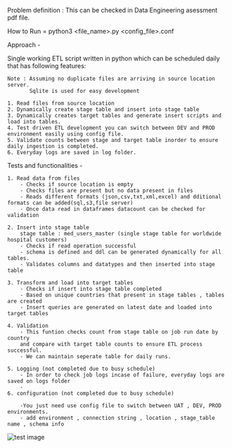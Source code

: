 
Problem definition : This can be checked in Data Engineering asessment pdf file.


How to Run =  python3 <file_name>.py <environment> <config_file>.conf


Approach -

Single working ETL script written in python which can be scheduled daily that has following features:

	Note : Assuming no duplicate files are arriving in source location server.
		   Sqlite is used for easy development
	
	1. Read files from source location
	2. Dynamically create stage table and insert into stage table 
	3. Dynamically creates target tables and generate insert scripts and load into tables.
	4. Test driven ETL development you can switch between DEV and PROD environment easily using config file.
	5. Validate counts between stage and target table inorder to ensure daily ingestion is completed.
	6. Everyday logs are saved in log folder.
	
Tests and functionalities -


	1. Read data from files
		- Checks if source location is empty
		- Checks files are present but no data present in files
		- Reads different formats (json,csv,txt,xml,excel) and dditional formats can be added(sql,s3,file server)
		- Once data read in dataframes datacount can be checked for validation
		
	2. Insert into stage table 
		stage table : med_users_master (single stage table for worldwide hospital customers)
		- Checks if read operation successful
		- schema is defined and ddl can be generated dynamically for all tables.
		- Validates columns and datatypes and then inserted into stage table
		
	3. Transform and load into target tables
		- Checks if insert into stage table completed
		- Based on unique countries that present in stage tables , tables are created
		- Insert queries are generated on latest date and loaded into target tables
		
	4. Validation
		- This funtion checks count from stage table on job run date by country 
		and compare with target table counts to ensure ETL process successful.
		- We can maintain seperate table for daily runs.
		
	5. Logging (not completed due to busy schedule)
		- In order to check job logs incase of failure, everyday logs are saved on logs folder
		- 
	6. configuration (not completed due to busy schedule)
	
		-You just need use config file to switch between UAT , DEV, PROD environments.
		- add environment , connection string , location , stage_table name , schema info 
		
		

![test image](https://github.com/rkgeekoftheweek/ETL/blob/f4172dd96edf226eb23b21c7bf0f7350c2d92c9f/log_file.png)
